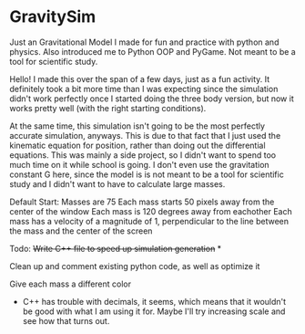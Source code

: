 # GravitySim
Just an Gravitational Model I made for fun and practice with python and physics. Also introduced me to Python OOP and PyGame.
Not meant to be a tool for scientific study.

  Hello! I made this over the span of a few days, just as a fun activity. It definitely took a bit more time than I was expecting since the simulation didn't work perfectly once I started doing the three body version, but now it works pretty well (with the right starting conditions).
  
At the same time, this simulation isn't going to be the most perfectly accurate simulation, anyways. This is due to that fact that I just used the kinematic equation for position, rather than doing out the differential equations. This was mainly a side project, so I didn't want to spend too much time on it while school is going.
I don't even use the gravitation constant G here, since the model is is not meant to be a tool for scientific study and I didn't want to have to calculate large masses.

Default Start:
Masses are 75
Each mass starts 50 pixels away from the center of the window
Each mass is 120 degrees away from eachother
Each mass has a velocity of a magnitude of 1, perpendicular to the line between the mass and the center of the screen

Todo:
 ~~Write C++ file to speed up simulation generation~~ *
  
  Clean up and comment existing python code, as well as optimize it
  
  Give each mass a different color


* C++ has trouble with decimals, it seems, which means that it wouldn't be good with what I am using it for. Maybe I'll try increasing scale and see how that turns out.
